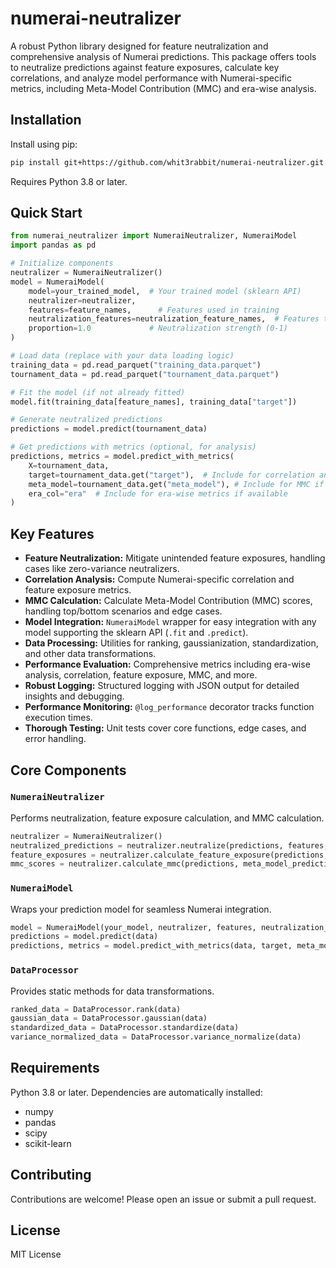 # numerai-neutralizer

A robust Python library designed for feature neutralization and comprehensive analysis of Numerai predictions. This package offers tools to neutralize predictions against feature exposures, calculate key correlations, and analyze model performance with Numerai-specific metrics, including Meta-Model Contribution (MMC) and era-wise analysis.

## Installation

Install using pip:

```bash
pip install git+https://github.com/whit3rabbit/numerai-neutralizer.git
```

Requires Python 3.8 or later.

## Quick Start

```python
from numerai_neutralizer import NumeraiNeutralizer, NumeraiModel
import pandas as pd

# Initialize components
neutralizer = NumeraiNeutralizer()
model = NumeraiModel(
    model=your_trained_model,  # Your trained model (sklearn API)
    neutralizer=neutralizer,
    features=feature_names,      # Features used in training
    neutralization_features=neutralization_feature_names,  # Features to neutralize against (optional)
    proportion=1.0             # Neutralization strength (0-1)
)

# Load data (replace with your data loading logic)
training_data = pd.read_parquet("training_data.parquet")
tournament_data = pd.read_parquet("tournament_data.parquet")

# Fit the model (if not already fitted)
model.fit(training_data[feature_names], training_data["target"])

# Generate neutralized predictions
predictions = model.predict(tournament_data)

# Get predictions with metrics (optional, for analysis)
predictions, metrics = model.predict_with_metrics(
    X=tournament_data,
    target=tournament_data.get("target"),  # Include for correlation and MMC
    meta_model=tournament_data.get("meta_model"), # Include for MMC if available
    era_col="era"  # Include for era-wise metrics if available
)
```

## Key Features

* **Feature Neutralization:** Mitigate unintended feature exposures, handling cases like zero-variance neutralizers.
* **Correlation Analysis:** Compute Numerai-specific correlation and feature exposure metrics.
* **MMC Calculation:** Calculate Meta-Model Contribution (MMC) scores, handling top/bottom scenarios and edge cases.
* **Model Integration:**  `NumeraiModel` wrapper for easy integration with any model supporting the sklearn API (`.fit` and `.predict`).
* **Data Processing:** Utilities for ranking, gaussianization, standardization, and other data transformations.
* **Performance Evaluation:** Comprehensive metrics including era-wise analysis, correlation, feature exposure, MMC, and more.
* **Robust Logging:** Structured logging with JSON output for detailed insights and debugging.
* **Performance Monitoring:** `@log_performance` decorator tracks function execution times.
* **Thorough Testing:**  Unit tests cover core functions, edge cases, and error handling.


## Core Components

### `NumeraiNeutralizer`

Performs neutralization, feature exposure calculation, and MMC calculation.

```python
neutralizer = NumeraiNeutralizer()
neutralized_predictions = neutralizer.neutralize(predictions, features, proportion=0.5)
feature_exposures = neutralizer.calculate_feature_exposure(predictions, features)
mmc_scores = neutralizer.calculate_mmc(predictions, meta_model_predictions, targets)
```

### `NumeraiModel`

Wraps your prediction model for seamless Numerai integration.

```python
model = NumeraiModel(your_model, neutralizer, features, neutralization_features, proportion)
predictions = model.predict(data)
predictions, metrics = model.predict_with_metrics(data, target, meta_model, era_col)
```

### `DataProcessor`

Provides static methods for data transformations.

```python
ranked_data = DataProcessor.rank(data)
gaussian_data = DataProcessor.gaussian(data)
standardized_data = DataProcessor.standardize(data)
variance_normalized_data = DataProcessor.variance_normalize(data)
```

## Requirements

Python 3.8 or later. Dependencies are automatically installed:

- numpy
- pandas
- scipy
- scikit-learn


## Contributing

Contributions are welcome! Please open an issue or submit a pull request.

## License

MIT License